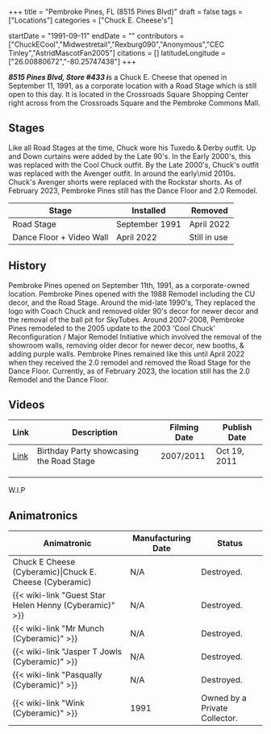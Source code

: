+++
title = "Pembroke Pines, FL (8515 Pines Blvd)"
draft = false
tags = ["Locations"]
categories = ["Chuck E. Cheese's"]


startDate = "1991-09-11"
endDate = ""
contributors = ["ChuckECool","Midwestretail","Rexburg090","Anonymous","CEC Tinley","AstridMascotFan2005"]
citations = []
latitudeLongitude = ["26.00880672","-80.25747438"]
+++

***8515 Pines Blvd, Store #433 i***s a Chuck E. Cheese that opened in September 11, 1991, as a corporate location with a Road Stage which is still open to this day. It is located in the Crossroads Square Shopping Center right across from the Crossroads Square and the Pembroke Commons Mall.

## Stages

Like all Road Stages at the time, Chuck wore his Tuxedo &amp; Derby outfit. Up and Down curtains were added by the Late 90's. In the Early 2000's, this was replaced with the Cool Chuck outfit. By the Late 2000's, Chuck's outfit was replaced with the Avenger outfit. In around the early\\mid 2010s. Chuck's Avenger shorts were replaced with the Rockstar shorts. As of February 2023, Pembroke Pines still has the Dance Floor and 2.0 Remodel.

| Stage                    | Installed      | Removed      |
|--------------------------|----------------|--------------|
| Road Stage               | September 1991 | April 2022   |
| Dance Floor + Video Wall | April 2022     | Still in use |

## History

Pembroke Pines opened on September 11th, 1991, as a corporate-owned location. Pembroke Pines opened with the 1988 Remodel including the CU decor, and the Road Stage. Around the mid-late 1990's, They replaced the logo with Coach Chuck and removed older 90's decor for newer decor and the removal of the ball pit for SkyTubes. Around 2007-2008, Pembroke Pines remodeled to the 2005 update to the 2003 'Cool Chuck' Reconfiguration / Major Remodel Initiative which involved the removal of the showroom walls, removing older decor for newer decor, new booths, &amp; adding purple walls. Pembroke Pines remained like this until April 2022 when they received the 2.0 remodel and removed the Road Stage for the Dance Floor. Currently, as of February 2023, the location still has the 2.0 Remodel and the Dance Floor.

## Videos

| Link                                                                                                                         | Description                              | Filming Date | Publish Date |
|------------------------------------------------------------------------------------------------------------------------------|------------------------------------------|--------------|--------------|
| [Link](https://www.youtube.com/watch?v=MDIiJo2OdXQ&list=PLAaftWnIjwnnzcQTxq1m2HwOGa2ppeL1z&index=2064&ab_channel=Embargoman) | Birthday Party showcasing the Road Stage | 2007/2011    | Oct 19, 2011 |
|                                                                                                                              |                                          |              |              |
|                                                                                                                              |                                          |              |              |
|                                                                                                                              |                                          |              |              |

W.I.P

## Animatronics

| Animatronic                                                  | Manufacturing Date | Status                        |
|--------------------------------------------------------------|--------------------|-------------------------------|
| Chuck E Cheese (Cyberamic)\|Chuck E. Cheese (Cyberamic)      | N/A                | Destroyed.                    |
| {{< wiki-link "Guest Star Helen Henny (Cyberamic)" >}} | N/A                | Destroyed.                    |
| {{< wiki-link "Mr Munch (Cyberamic)" >}}               | N/A                | Destroyed.                    |
| {{< wiki-link "Jasper T Jowls (Cyberamic)" >}}         | N/A                | Destroyed.                    |
| {{< wiki-link "Pasqually (Cyberamic)" >}}              | N/A                | Destroyed.                    |
| {{< wiki-link "Wink (Cyberamic)" >}}                   | 1991               | Owned by a Private Collector. |